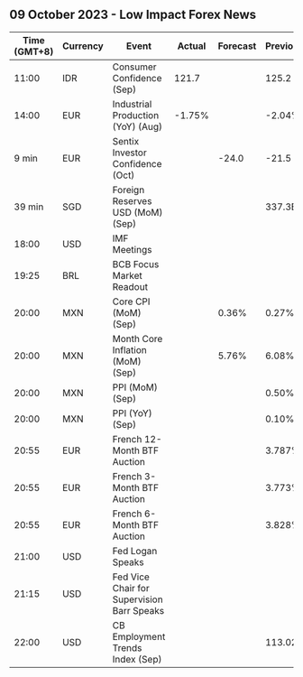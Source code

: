 ## 09 October 2023 - Low Impact Forex News

| Time (GMT+8) | Currency | Event | Actual | Forecast | Previous |
|------|----------|-------|--------|----------|----------|
| 11:00 | IDR | Consumer Confidence (Sep) | 121.7 |  | 125.2 |
| 14:00 | EUR | Industrial Production (YoY) (Aug) | -1.75% |  | -2.04% |
| 9 min | EUR | Sentix Investor Confidence (Oct) |  | -24.0 | -21.5 |
| 39 min | SGD | Foreign Reserves USD (MoM) (Sep) |  |  | 337.3B |
| 18:00 | USD | IMF Meetings |  |  |  |
| 19:25 | BRL | BCB Focus Market Readout |  |  |  |
| 20:00 | MXN | Core CPI (MoM) (Sep) |  | 0.36% | 0.27% |
| 20:00 | MXN | Month Core Inflation (MoM) (Sep) |  | 5.76% | 6.08% |
| 20:00 | MXN | PPI (MoM) (Sep) |  |  | 0.50% |
| 20:00 | MXN | PPI (YoY) (Sep) |  |  | 0.10% |
| 20:55 | EUR | French 12-Month BTF Auction |  |  | 3.787% |
| 20:55 | EUR | French 3-Month BTF Auction |  |  | 3.773% |
| 20:55 | EUR | French 6-Month BTF Auction |  |  | 3.828% |
| 21:00 | USD | Fed Logan Speaks |  |  |  |
| 21:15 | USD | Fed Vice Chair for Supervision Barr Speaks |  |  |  |
| 22:00 | USD | CB Employment Trends Index (Sep) |  |  | 113.02 |
